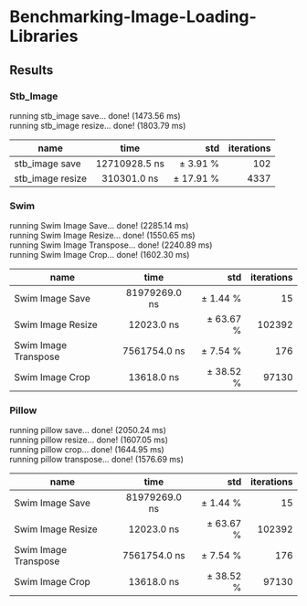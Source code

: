 # Benchmarking-Image-Loading-Libraries

## Results

### Stb_Image
running stb_image save... done! (1473.56 ms)  
running stb_image resize... done! (1803.79 ms)
        
| name                | time           | std         | iterations  
| --------------------|:--------------:|------------:|-------------:
| stb_image save      | 12710928.5 ns  | ±   3.91 %  | 102        
| stb_image resize    | 310301.0 ns    | ±  17.91 %  | 4337         

### Swim 
running Swim Image Save... done! (2285.14 ms)   
running Swim Image Resize... done! (1550.65 ms)  
running Swim Image Transpose... done! (2240.89 ms)  
running Swim Image Crop... done! (1602.30 ms)

| name                | time           | std         | iterations  
| --------------------|:--------------:|------------:|-------------:
| Swim Image Save     | 81979269.0 ns  | ±   1.44 %  | 15        
| Swim Image Resize   | 12023.0 ns     | ±  63.67 %  | 102392         
| Swim Image Transpose| 7561754.0 ns   | ±   7.54 %  | 176        
| Swim Image Crop     | 13618.0 ns     | ±  38.52 %  | 97130        

### Pillow

running pillow save... done! (2050.24 ms)  
running pillow resize... done! (1607.05 ms)  
running pillow crop... done! (1644.95 ms)  
running pillow transpose... done! (1576.69 ms)

| name                | time           | std         | iterations  
| --------------------|:--------------:|------------:|-------------:
| Swim Image Save     | 81979269.0 ns  | ±   1.44 %  | 15        
| Swim Image Resize   | 12023.0 ns     | ±  63.67 %  | 102392         
| Swim Image Transpose| 7561754.0 ns   | ±   7.54 %  | 176        
| Swim Image Crop     | 13618.0 ns     | ±  38.52 %  | 97130        
